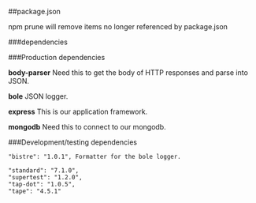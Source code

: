 ##package.json

  npm prune will remove items no longer referenced by package.json

###dependencies

###Production dependencies

  **body-parser** Need this to get the body of HTTP responses and parse
  into JSON.

  **bole** JSON logger.
  
  **express** This is our application framework.
  
  **mongodb** Need this to connect to our mongodb.

###Development/testing dependencies

    "bistre": "1.0.1", Formatter for the bole logger.
    
    "standard": "7.1.0",
    "supertest": "1.2.0",
    "tap-dot": "1.0.5",
    "tape": "4.5.1"
  
